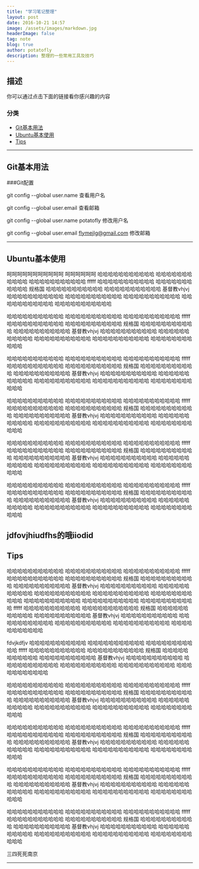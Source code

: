 ```yaml
---
title: "学习笔记整理"
layout: post
date: 2016-10-21 14:57
image: /assets/images/markdown.jpg
headerImage: false
tag: note
blog: true
author: potatofly
description: 整理的一些常用工具及技巧
---
```


## 描述

你可以通过点击下面的链接看你感兴趣的内容

### 分类

- [Git基本用法](#git基本用法)
- [Ubuntu基本使用](#ubuntu基本使用)
- [Tips](#tips)

---

## Git基本用法

###Git配置

git config --global user.name  查看用户名

git config --global user.email  查看邮箱

git config --global user.name potatofly   修改用户名

git config --global user.email flymejlg@gmail.com   修改邮箱

---

## Ubuntu基本使用

呵呵呵呵呵呵呵呵呵呵呵
呵呵呵呵呵呵
哈哈哈哈哈哈哈哈哈哈哈
哈哈哈哈哈哈哈哈哈哈哈
哈哈哈哈哈哈哈哈哈哈哈
fffff
哈哈哈哈哈哈哈哈哈哈哈
哈哈哈哈哈哈哈哈哈哈哈
规格国
哈哈哈哈哈哈哈哈哈哈哈
哈哈哈哈哈哈哈哈哈哈哈
基督教vhjvj
哈哈哈哈哈哈哈哈哈哈哈
哈哈哈哈哈哈哈哈哈哈哈
哈哈哈哈哈哈哈哈哈哈哈
哈哈哈哈哈哈哈哈哈哈哈
哈哈哈哈哈哈哈哈哈哈哈


哈哈哈哈哈哈哈哈哈哈哈
哈哈哈哈哈哈哈哈哈哈哈
哈哈哈哈哈哈哈哈哈哈哈
fffff
哈哈哈哈哈哈哈哈哈哈哈
哈哈哈哈哈哈哈哈哈哈哈
规格国
哈哈哈哈哈哈哈哈哈哈哈
哈哈哈哈哈哈哈哈哈哈哈
基督教vhjvj
哈哈哈哈哈哈哈哈哈哈哈
哈哈哈哈哈哈哈哈哈哈哈
哈哈哈哈哈哈哈哈哈哈哈
哈哈哈哈哈哈哈哈哈哈哈
哈哈哈哈哈哈哈哈哈哈哈


哈哈哈哈哈哈哈哈哈哈哈
哈哈哈哈哈哈哈哈哈哈哈
哈哈哈哈哈哈哈哈哈哈哈
fffff
哈哈哈哈哈哈哈哈哈哈哈
哈哈哈哈哈哈哈哈哈哈哈
规格国
哈哈哈哈哈哈哈哈哈哈哈
哈哈哈哈哈哈哈哈哈哈哈
基督教vhjvj
哈哈哈哈哈哈哈哈哈哈哈
哈哈哈哈哈哈哈哈哈哈哈
哈哈哈哈哈哈哈哈哈哈哈
哈哈哈哈哈哈哈哈哈哈哈
哈哈哈哈哈哈哈哈哈哈哈



哈哈哈哈哈哈哈哈哈哈哈
哈哈哈哈哈哈哈哈哈哈哈
哈哈哈哈哈哈哈哈哈哈哈
fffff
哈哈哈哈哈哈哈哈哈哈哈
哈哈哈哈哈哈哈哈哈哈哈
规格国
哈哈哈哈哈哈哈哈哈哈哈
哈哈哈哈哈哈哈哈哈哈哈
基督教vhjvj
哈哈哈哈哈哈哈哈哈哈哈
哈哈哈哈哈哈哈哈哈哈哈
哈哈哈哈哈哈哈哈哈哈哈
哈哈哈哈哈哈哈哈哈哈哈
哈哈哈哈哈哈哈哈哈哈哈




哈哈哈哈哈哈哈哈哈哈哈
哈哈哈哈哈哈哈哈哈哈哈
哈哈哈哈哈哈哈哈哈哈哈
fffff
哈哈哈哈哈哈哈哈哈哈哈
哈哈哈哈哈哈哈哈哈哈哈
规格国
哈哈哈哈哈哈哈哈哈哈哈
哈哈哈哈哈哈哈哈哈哈哈
基督教vhjvj
哈哈哈哈哈哈哈哈哈哈哈
哈哈哈哈哈哈哈哈哈哈哈
哈哈哈哈哈哈哈哈哈哈哈
哈哈哈哈哈哈哈哈哈哈哈
哈哈哈哈哈哈哈哈哈哈哈



哈哈哈哈哈哈哈哈哈哈哈
哈哈哈哈哈哈哈哈哈哈哈
哈哈哈哈哈哈哈哈哈哈哈
fffff
哈哈哈哈哈哈哈哈哈哈哈
哈哈哈哈哈哈哈哈哈哈哈
规格国
哈哈哈哈哈哈哈哈哈哈哈
哈哈哈哈哈哈哈哈哈哈哈
基督教vhjvj
哈哈哈哈哈哈哈哈哈哈哈
哈哈哈哈哈哈哈哈哈哈哈
哈哈哈哈哈哈哈哈哈哈哈
哈哈哈哈哈哈哈哈哈哈哈
哈哈哈哈哈哈哈哈哈哈哈




jdfovjhiudfhs的哦iiodid
---

## Tips

哈哈哈哈哈哈哈哈哈哈哈
哈哈哈哈哈哈哈哈哈哈哈
哈哈哈哈哈哈哈哈哈哈哈
fffff
哈哈哈哈哈哈哈哈哈哈哈
哈哈哈哈哈哈哈哈哈哈哈
规格国
哈哈哈哈哈哈哈哈哈哈哈
哈哈哈哈哈哈哈哈哈哈哈
基督教vhjvj
哈哈哈哈哈哈哈哈哈哈哈
哈哈哈哈哈哈哈哈哈哈哈
哈哈哈哈哈哈哈哈哈哈哈
哈哈哈哈哈哈哈哈哈哈哈
哈哈哈哈哈哈哈哈哈哈哈
哈哈哈哈哈哈哈哈哈哈哈
哈哈哈哈哈哈哈哈哈哈哈
哈哈哈哈哈哈哈哈哈哈哈
fffff
哈哈哈哈哈哈哈哈哈哈哈
哈哈哈哈哈哈哈哈哈哈哈
规格国
哈哈哈哈哈哈哈哈哈哈哈
哈哈哈哈哈哈哈哈哈哈哈
基督教vhjvj
哈哈哈哈哈哈哈哈哈哈哈
哈哈哈哈哈哈哈哈哈哈哈
哈哈哈哈哈哈哈哈哈哈哈
哈哈哈哈哈哈哈哈哈哈哈
哈哈哈哈哈哈哈哈哈哈哈

fdvjkdfjv
哈哈哈哈哈哈哈哈哈哈哈
哈哈哈哈哈哈哈哈哈哈哈
哈哈哈哈哈哈哈哈哈哈哈
fffff
哈哈哈哈哈哈哈哈哈哈哈
哈哈哈哈哈哈哈哈哈哈哈
规格国
哈哈哈哈哈哈哈哈哈哈哈
哈哈哈哈哈哈哈哈哈哈哈
基督教vhjvj
哈哈哈哈哈哈哈哈哈哈哈
哈哈哈哈哈哈哈哈哈哈哈
哈哈哈哈哈哈哈哈哈哈哈
哈哈哈哈哈哈哈哈哈哈哈
哈哈哈哈哈哈哈哈哈哈哈


哈哈哈哈哈哈哈哈哈哈哈
哈哈哈哈哈哈哈哈哈哈哈
哈哈哈哈哈哈哈哈哈哈哈
fffff
哈哈哈哈哈哈哈哈哈哈哈
哈哈哈哈哈哈哈哈哈哈哈
规格国
哈哈哈哈哈哈哈哈哈哈哈
哈哈哈哈哈哈哈哈哈哈哈
基督教vhjvj
哈哈哈哈哈哈哈哈哈哈哈
哈哈哈哈哈哈哈哈哈哈哈
哈哈哈哈哈哈哈哈哈哈哈
哈哈哈哈哈哈哈哈哈哈哈
哈哈哈哈哈哈哈哈哈哈哈











哈哈哈哈哈哈哈哈哈哈哈
哈哈哈哈哈哈哈哈哈哈哈
哈哈哈哈哈哈哈哈哈哈哈
fffff
哈哈哈哈哈哈哈哈哈哈哈
哈哈哈哈哈哈哈哈哈哈哈
规格国
哈哈哈哈哈哈哈哈哈哈哈
哈哈哈哈哈哈哈哈哈哈哈
基督教vhjvj
哈哈哈哈哈哈哈哈哈哈哈
哈哈哈哈哈哈哈哈哈哈哈
哈哈哈哈哈哈哈哈哈哈哈
哈哈哈哈哈哈哈哈哈哈哈
哈哈哈哈哈哈哈哈哈哈哈






哈哈哈哈哈哈哈哈哈哈哈
哈哈哈哈哈哈哈哈哈哈哈
哈哈哈哈哈哈哈哈哈哈哈
fffff
哈哈哈哈哈哈哈哈哈哈哈
哈哈哈哈哈哈哈哈哈哈哈
规格国
哈哈哈哈哈哈哈哈哈哈哈
哈哈哈哈哈哈哈哈哈哈哈
基督教vhjvj
哈哈哈哈哈哈哈哈哈哈哈
哈哈哈哈哈哈哈哈哈哈哈
哈哈哈哈哈哈哈哈哈哈哈
哈哈哈哈哈哈哈哈哈哈哈
哈哈哈哈哈哈哈哈哈哈哈
















哈哈哈哈哈哈哈哈哈哈哈
哈哈哈哈哈哈哈哈哈哈哈
哈哈哈哈哈哈哈哈哈哈哈
fffff
哈哈哈哈哈哈哈哈哈哈哈
哈哈哈哈哈哈哈哈哈哈哈
规格国
哈哈哈哈哈哈哈哈哈哈哈
哈哈哈哈哈哈哈哈哈哈哈
基督教vhjvj
哈哈哈哈哈哈哈哈哈哈哈
哈哈哈哈哈哈哈哈哈哈哈
哈哈哈哈哈哈哈哈哈哈哈
哈哈哈哈哈哈哈哈哈哈哈
哈哈哈哈哈哈哈哈哈哈哈









三四死死南京

---




